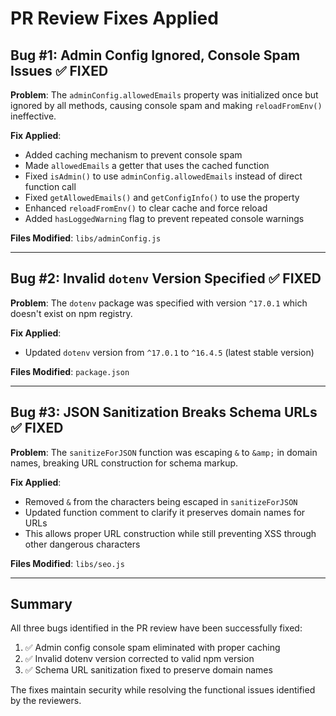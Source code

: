 # PR Review Fixes Applied

## Bug #1: Admin Config Ignored, Console Spam Issues ✅ FIXED

**Problem**: The `adminConfig.allowedEmails` property was initialized once but ignored by all methods, causing console spam and making `reloadFromEnv()` ineffective.

**Fix Applied**:
- Added caching mechanism to prevent console spam
- Made `allowedEmails` a getter that uses the cached function
- Fixed `isAdmin()` to use `adminConfig.allowedEmails` instead of direct function call
- Fixed `getAllowedEmails()` and `getConfigInfo()` to use the property
- Enhanced `reloadFromEnv()` to clear cache and force reload
- Added `hasLoggedWarning` flag to prevent repeated console warnings

**Files Modified**: `libs/adminConfig.js`

---

## Bug #2: Invalid `dotenv` Version Specified ✅ FIXED

**Problem**: The `dotenv` package was specified with version `^17.0.1` which doesn't exist on npm registry.

**Fix Applied**:
- Updated `dotenv` version from `^17.0.1` to `^16.4.5` (latest stable version)

**Files Modified**: `package.json`

---

## Bug #3: JSON Sanitization Breaks Schema URLs ✅ FIXED

**Problem**: The `sanitizeForJSON` function was escaping `&` to `&amp;` in domain names, breaking URL construction for schema markup.

**Fix Applied**:
- Removed `&` from the characters being escaped in `sanitizeForJSON`
- Updated function comment to clarify it preserves domain names for URLs
- This allows proper URL construction while still preventing XSS through other dangerous characters

**Files Modified**: `libs/seo.js`

---

## Summary

All three bugs identified in the PR review have been successfully fixed:

1. ✅ Admin config console spam eliminated with proper caching
2. ✅ Invalid dotenv version corrected to valid npm version
3. ✅ Schema URL sanitization fixed to preserve domain names

The fixes maintain security while resolving the functional issues identified by the reviewers.